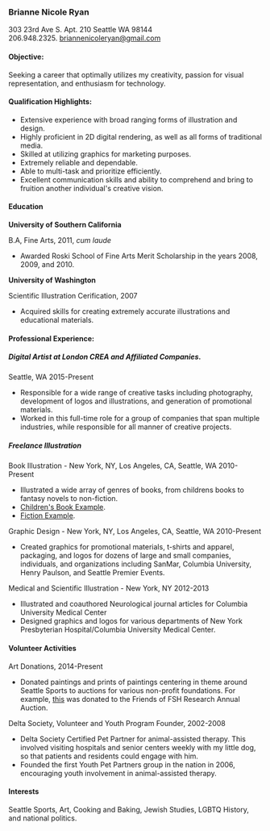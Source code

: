 ### Brianne Nicole Ryan

303 23rd Ave S. Apt. 210 Seattle WA 98144  
206.948.2325. 
briannenicoleryan@gmail.com

#### Objective:

Seeking a career that optimally utilizes my creativity, passion for visual representation, and enthusiasm for technology.

#### Qualification Highlights:

* Extensive experience with broad ranging forms of illustration and design.
* Highly proficient in 2D digital rendering, as well as all forms of traditional media.
* Skilled at utilizing graphics for marketing purposes.
* Extremely reliable and dependable. 
* Able to multi-task and prioritize efficiently. 
* Excellent communication skills and ability to comprehend and bring to fruition another individual's creative vision.

#### Education

**University of Southern California**  

B.A, Fine Arts, 2011, _cum laude_
* Awarded Roski School of Fine Arts Merit Scholarship in the years 2008, 2009, and 2010. 

**University of Washington**  

Scientific Illustration Cerification, 2007
* Acquired skills for creating extremely accurate illustrations and educational materials. 

#### Professional Experience: 

##### Digital Artist at London CREA and Affiliated Companies. 
Seattle, WA 2015-Present

* Responsible for a wide range of creative tasks including photography, development of logos and illustrations, and generation of promotional materials. 
* Worked in this full-time role for a group of companies that span multiple industries, while responsible for all manner of creative projects. 

##### Freelance Illustration

Book Illustration - New York, NY, Los Angeles, CA, Seattle, WA 2010-Present
* Illustrated a wide array of genres of books, from childrens books to fantasy novels to non-fiction.
* [Children's Book Example](https://www.amazon.com/Hudsons-Tales-Adventures-Brother-Hudson/dp/0692204040). 
* [Fiction Example](https://www.amazon.com/dp/B018GEKCE0/ref=rdr_kindle_ext_tmb). 

Graphic Design - New York, NY, Los Angeles, CA, Seattle, WA 2010-Present
* Created graphics for promotional materials, t-shirts and apparel, packaging, and logos for dozens of large and small companies, individuals, and organizations including SanMar, Columbia University, Henry Paulson, and Seattle Premier Events. 

Medical and Scientific Illustration - New York, NY 2012-2013  
* Illustrated and coauthored Neurological journal articles for Columbia University Medical Center
* Designed graphics and logos for various departments of New York Presbyterian Hospital/Columbia University Medical Center.

#### Volunteer Activities

Art Donations, 2014-Present
* Donated paintings and prints of paintings centering in theme around Seattle Sports to auctions for various non-profit foundations. For example, [this](http://nebula.wsimg.com/507a0f66abb9084a50d3ca5cd27ce192?AccessKeyId=F097E11996A8D1978335&disposition=0&alloworigin=1) was donated to the Friends of FSH Research Annual Auction. 

Delta Society, Volunteer and Youth Program Founder, 2002-2008
* Delta Society Certified Pet Partner for animal-assisted therapy. This involved visiting hospitals and senior centers weekly with my little dog, so that patients and residents could engage with him. 
* Founded the first Youth Pet Partners group in the nation in 2006, encouraging youth involvement in animal-assisted therapy. 

#### Interests

Seattle Sports, Art, Cooking and Baking, Jewish Studies, LGBTQ History, and national politics. 



